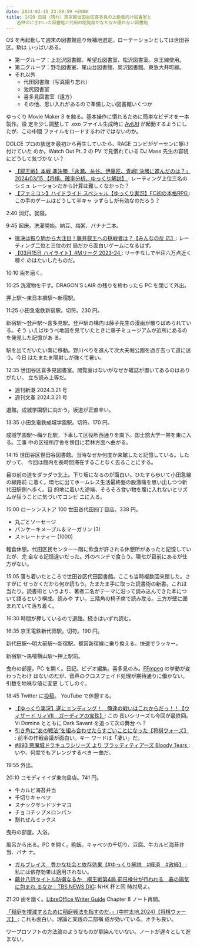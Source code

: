 ```yaml
---
date: 2024-03-16 23:59:59 +0900
title: 1420 日目（晴れ）東京都世田谷区喜多見の上級者向け図書室と
    若林のにぎわいの図書館と代田の閲覧席がなかなか獲れない図書館
---
```


OS を再起動して週末の図書館巡り候補地選定。ローテーションとしては世田谷区。駒は
いっぱいある。

* 第一グループ：上北沢図書館、希望丘図書室、松沢図書室。京王線使用。
* 第二グループ：野毛図書室、尾山台図書館、奥沢図書館。東急大井町線。
* それ以外
  * 代田図書館（写真撮り忘れ）
  * 池尻図書室
  * 喜多見図書室（遠方）
  * その他、思い入れがあるので準備したい図書館いくつか

ゆっくり Movie Maker 3 を触る。基本操作に慣れるために簡単なビデオを一本製作。設
定を少し調整して .exo ファイル生成時に [AviUtl] が起動するようにしたが、この中間
ファイルをロードするわけではないのか。

DOLCE プロの放送を最初から再生していたら、RAGE コンビがゲーセンに駆け付けていた
のか。Watch Out Pt. 2 の PV で見慣れている DJ Mass 先生の容貌にどうして気づかな
い？

* [【叡王戦】本戦 準決勝 「永瀬、糸谷、伊藤匠、青嶋! 決勝に進んだのは？」
  2024/03/15 【将棋、確率分析、ゆっくり解説】
  ](https://www.youtube.com/watch?v=6IQbk19ChCo): レーティング上位三名のシミュ
  レーションだから計算は難しくなかった？
* [【ファミコン】ハイドライド スペシャル【ゆっくり実況】FC初の本格RPG
  ](https://www.youtube.com/watch?v=TE523qGteVI): この手のゲームはどうして半キャ
  ラずらしが有効なのだろう？

2:40 消灯。就寝。

9:45 起床。洗濯開始。納豆、梅粥、バナナ二本。

* [挑決は振り駒から大注目！藤井叡王への挑戦者は？【みんなの反
  応】](https://www.youtube.com/watch?v=nlxtcyS5cNU): レーティング二位と三位の対
  局だから面白いゲームになるはず。
* [【03月15日 ハイライト】#Mリーグ 2023-24
  ](https://www.youtube.com/watch?v=XQv-aFWiS6U): リーチなしで半荘六万点近く稼ぐ
  のはたいしたものだ。

10:10 歯を磨く。

10:25 洗濯物を干す。DRAGON'S LAIR の残りを終わったら PC を閉じて外出。

押上駅～東日本橋駅～新宿駅。

11:25 小田急電鉄新宿駅。切符。230 円。

新宿駅～登戸駅～喜多見駅。登戸駅の構内は藤子先生の漫画が散りばめられている。そう
いえばゆうべ地図を見ていたときに藤子ミュージアムが近所にあるのを発見した記憶があ
る。

駅を出てだいたい南に移動。野川べりを進んで次大夫堀公園を過ぎ去って道に迷う。今日
はたまたま陽射しが強くて暑い。

12:35 世田谷区喜多見図書室。閲覧室はないがなぜか雑誌が置いてあるのはありがたい。
立ち読み上等だ。

* 週刊新潮 2024.3.21 号
* 週刊文春 2024.3.21 号

退館。成城学園駅に向かう。坂道が正直辛い。

13:35 小田急電鉄成城学園駅。切符。170 円。

成城学園駅～梅ケ丘駅。下車して区役所西通りを南下。国士舘大学一帯を東に入る。工事
中の区役所庁舎を傍目に若林方面へ曲がる。

14:15 世田谷区世田谷図書館。当時なぜか何度か来館したと記憶している。したがって、
今回は館内を長時間滞在することなく去ることにする。

目の前の道をダラダラ北上。下り坂になるのが面白い。ひたすら歩いて小田急線の線路前
に着く。環七に出てホームレス生活最終盤の股激痛を思い出しつつ新代田駅側へ歩く。目
的地に着いた途端、そろそろ食い物を腹に入れないとリズムが狂うことに気づいてコンビ
ニに入る。

15:00 ローソンストア 100 世田谷代田四丁目店。338 円。

* 丸ごとソーセージ
* パンケーキメープル＆マーガリン (3)
* ストレートティー (1000)

軽食休憩。代田区民センター一階に飲食が許される休憩所があったと記憶していたが、完
全なる記憶違いだった。外のベンチで食らう。環七が目前にあるが仕方がない。

15:05 落ち着いたところで世田谷区代田図書館。ここも当時複数回来館した。さすがに
せっかくだから何か読もう。たまたま手に取った読書術の新書。これは当たり。読書術と
いうより、著者二名がテーマに沿って読み込んできた本について語るという構成。読みや
すい。三階角の椅子席で読み耽る。三方が壁に囲まれていて落ち着く。

16:30 時間が押しているので退館。続きはいずれ読む。

16:35 京王電鉄新代田駅。切符。190 円。

新代田駅～明大前駅～新宿駅。都営新宿線に乗り換える。快速でラッキー。

新宿駅～馬喰横山駅～押上駅前。

曳舟の部屋。PC を開く。日記。ビデオ編集。喜多見のみ。[FFmpeg] の挙動が変わったわけ
はないのだが、音声のクロスフェイド処理が期待通りに働かない。引数を地味な値に変更
してしのぐ。

18:45 Twitter に[投稿](https://twitter.com/showa_yojyo/status/1768935966142874038)。
YouTube で休憩する。

* [【ゆっくり実況】遂にエンディング！　俺達の戦いはこれからだっ！！【ウィザード
  リィⅦ　ガーディアの宝珠】](https://www.youtube.com/watch?v=4uX9yyk5vQA): この
  長いシリーズも今回が最終回。 Vi Domina とともに Dark Savant を追って次の舞台
  へ？
* [引き角に”あの戦法”を組み合わせたらすごいことになった【将棋ウォーズ】
  ](https://www.youtube.com/watch?v=0GvFT-iTZII): 前半の作戦会議が面白い。キー
  ワードは「凄い」だ。
* [#893 悪魔城ドラキュラシリーズ より ブラッディティアーズ Bloody Tears
  ](https://www.youtube.com/watch?v=fGOavDNpWGE): いや、何度でもアレンジするべき
  一曲だ。

19:55 外出。

20:10 コモディイイダ東向島店。741 円。

* 牛カルビ海苔弁当
* 千切りキャベツ
* スナックサンドツナマヨ
* チョコチップメロンパン
* 割れせんミックス

曳舟の部屋。入浴。

風呂から出る。PC を開く。晩飯。キャベツの千切り、豆腐、牛カルビ海苔弁当、バナ
ナ。

* [ガルブレイス　豊かな社会と依存効果【#ゆっくり解説　#経済　#政経】
  ](https://www.youtube.com/watch?v=EbEn7nCODx8): 私には依存効果は適用されない。
* [藤井八冠タイトル防衛なるか　棋王戦第4局 前日検分が行われる　春の陽気に包まれ
  るなか｜TBS NEWS DIG](https://www.youtube.com/watch?v=nptH0k9cAi8): NHK 杯と同
  時対局よ。

21:20 歯を磨く。[LibreOffice Writer Guide][Writer] Chapter 8 ノート再開。

[「稲庭を撲滅するために稲庭戦法を指すのだ。」(中村太地,2024)【将棋ウォーズ】
](https://www.youtube.com/watch?v=pXrk4IKBgos): これも面白い。理論と実践の二部構
成が効いている。オチも良い。

ワープロソフトの方法論のようなものが馴染んでいない。ノートが遅々として進まない。

[AviUtl]: https://spring-fragrance.mints.ne.jp/aviutl/
[FFmpeg]: <https://ffmpeg.org/ffmpeg.html>
[Writer]: https://documentation.libreoffice.org/en/english-documentation/writer/

